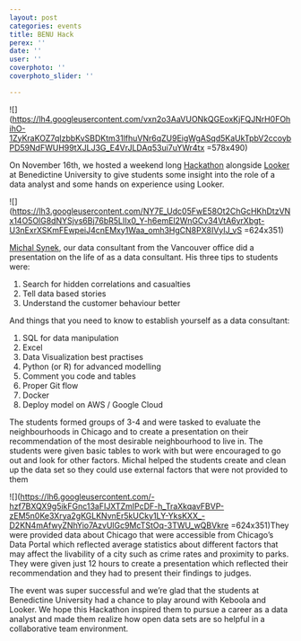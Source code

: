 ```yaml
---
layout: post
categories: events
title: BENU Hack
perex: ''
date: ''
user: ''
coverphoto: ''
coverphoto_slider: ''

---
```

![](https://lh4.googleusercontent.com/vxn2o3AaVUONkQGEoxKjFQJNrH0FOhihO-1ZyKraKOZ7qIzbbKvSBDKtm31lfhuVNr6qZU9EigWgASqd5KaUkTpbV2ccoybPD59NdFWUH99tXJLJ3G_E4VrJLDAq53ui7uYWr4tx =578x490)

On November 16th, we hosted a weekend long [Hackathon](http://www.ben.edu/college-of-business/institute-for-business-analytics/hackathon.cfm) alongside [Looker](https://looker.com/) at Benedictine University to give students some insight into the role of a data analyst and some hands on experience using Looker. 

![](https://lh3.googleusercontent.com/NY7E_Udc05FwE58Ot2ChGcHKhDtzVNx14O5OlG8dNYSjvs6Bj76bR5LIIx0_Y-h6emEl2WnGCv34VtA6yrXbgt-U3nExrXSKmFEwpeiJ4cnEMxy1Waa_omh3HgCN8PX8IVyIJ_vS =624x351)

[Michal Synek](https://www.linkedin.com/in/michalsynek/), our data consultant from the Vancouver office did a presentation on the life of as a data consultant. His three tips to students were:

1. Search for hidden correlations and casualties
2. Tell data based stories
3. Understand the customer behaviour better 

And things that you need to know to establish yourself as a data consultant:

1. SQL for data manipulation
2. Excel
3. Data Visualization best practises
4. Python (or R) for advanced modelling
5. Comment you code and tables
6. Proper Git flow
7. Docker
8. Deploy model on AWS / Google Cloud

The students formed groups of 3-4 and were tasked to evaluate the neighbourhoods in Chicago and to create a presentation on their recommendation of the most desirable neighbourhood to live in. The students were given basic tables to work with but were encouraged to go out and look for other factors. Michal helped the students create and clean up the data set so they could use external factors that were not provided to them

![](https://lh6.googleusercontent.com/-hzf7BXQX9g5ikFGnc13aFIJXTZmIPcDF-h_TraXkqavFBVP-zEM5n0Ke3Xrya2gKGLKNvnEr5kUCky1LY-YksKXX_-D2KN4mAfwyZNhYio7AzvUlGc9McTStOq-3TWU_wQBVkre =624x351)They were provided data about Chicago that were accessible from Chicago’s Data Portal which reflected average statistics about different factors that may affect the livability of a city such as crime rates and proximity to parks. They were given just 12 hours to create a presentation which reflected their recommendation and they had to present their findings to judges. 

The event was super successful and we’re glad that the students at Benedictine University had a chance to play around with Keboola and Looker. We hope this Hackathon inspired them to pursue a career as a data analyst and made them realize how open data sets are so helpful in a collaborative team environment. 